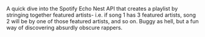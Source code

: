 A quick dive into the Spotify Echo Nest API that creates a playlist by stringing together featured artists- i.e. if song 1 has 3 featured artists, song 2 will be by one of those featured artists, and so on. Buggy as hell, but a fun way of discovering absurdly obscure rappers.
